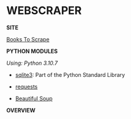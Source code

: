 # WEBSCRAPER

**SITE**

[Books To Scrape](http://books.toscrape.com)

**PYTHON MODULES**

*Using: Python 3.10.7*

- [sqlite3](https://requests.readthedocs.io/en/latest/): Part of the Python Standard Library

- [requests](https://www.sqlite.org/index.html)

- [Beautiful Soup](https://www.crummy.com/software/BeautifulSoup/bs4/doc/)

**OVERVIEW**